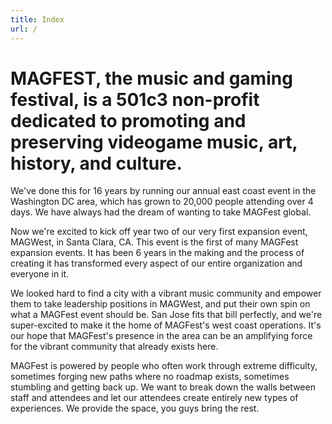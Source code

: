 ```yaml
---
title: Index
url: /
---
```

# MAGFEST, the music and gaming festival, is a 501c3 non-profit dedicated to promoting and preserving videogame music, art, history, and culture.


We've done this for 16 years by running our annual east coast event in the Washington DC area, which has grown to 20,000 people attending over 4 days. We have always had the dream of wanting to take MAGFest global.

Now we're excited to kick off year two of our very first expansion event, MAGWest, in Santa Clara, CA. This event is the first of many MAGFest expansion events. It has been 6 years in the making and the process of creating it has transformed every aspect of our entire organization and everyone in it.

We looked hard to find a city with a vibrant music community and empower them to take leadership positions in MAGWest, and put their own spin on what a MAGFest event should be. San Jose fits that bill perfectly, and we're super-excited to make it the home of MAGFest's west coast operations. It's our hope that MAGFest's presence in the area can be an amplifying force for the vibrant community that already exists here.

MAGFest is powered by people who often work through extreme difficulty, sometimes forging new paths where no roadmap exists, sometimes stumbling and getting back up. We want to break down the walls between staff and attendees and let our attendees create entirely new types of experiences. We provide the space, you guys bring the rest.
